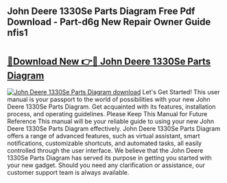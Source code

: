 ## John Deere 1330Se Parts Diagram Free Pdf Download - Part-d6g New Repair Owner Guide nfis1

# <h2><a href="http://dflpmpz.blite.top/?on=John+Deere+1330Se+Parts+Diagram">🔗Download New 👉🔴 John Deere 1330Se Parts Diagram</a></h2>

[![John Deere 1330Se Parts Diagram download](https://i.imgur.com/lujVjoI.png)](http://dflpmpz.blite.top/?on=John+Deere+1330Se+Parts+Diagram)
Let's Get Started! This user manual is your passport to the world of possibilities with your new John Deere 1330Se Parts Diagram. Get acquainted with its features, installation process, and operating guidelines. Please Keep This Manual for Future Reference This manual will be your reliable guide to using your new John Deere 1330Se Parts Diagram effectively. John Deere 1330Se Parts Diagram offers a range of advanced features, such as virtual assistant, smart notifications, customizable shortcuts, and automated tasks, all easily controlled through the user interface. We believe that the John Deere 1330Se Parts Diagram has served its purpose in getting you started with your new gadget. Should you need any clarification or assistance, our customer support team is always available.
